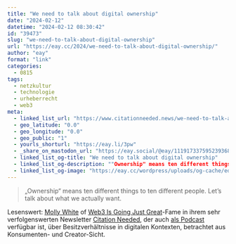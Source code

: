 ```yaml
---
title: "We need to talk about digital ownership"
date: "2024-02-12"
datetime: "2024-02-12 08:30:42"
id: "39473"
slug: "we-need-to-talk-about-digital-ownership"
url: "https://eay.cc/2024/we-need-to-talk-about-digital-ownership/"
author: "eay"
format: "link"
categories:
  - 0815
tags:
  - netzkultur
  - technologie
  - urheberrecht
  - web3
meta:
  - linked_list_url: "https://www.citationneeded.news/we-need-to-talk-about-digital-ownership/"
  - geo_latitude: "0.0"
  - geo_longitude: "0.0"
  - geo_public: "1"
  - yourls_shorturl: "https://eay.li/3pw"
  - _share_on_mastodon_url: "https://eay.social/@eay/111917337595239368"
  - linked_list_og-title: "We need to talk about digital ownership"
  - linked_list_og-description: ""Ownership" means ten different things to ten different people. Let's talk about what we actually want."
  - linked_list_og-image: "https://eay.cc/wordpress/uploads/og-cache/ed9f8c7592bfab6e345d3783259a16bf.webp"
---
```


> „Ownership“ means ten different things to ten different people. Let’s talk about what we actually want.

Lesenswert: [Molly White](https://www.mollywhite.net/) of [Web3 Is Going Just Great](https://www.web3isgoinggreat.com/)\-Fame in ihrem sehr verfolgenswerten Newsletter [Citation Needed](https://www.citationneeded.news/), der auch [als Podcast](https://www.citationneeded.news/podcast/) verfügbar ist, über Besitzverhältnisse in digitalen Kontexten, betrachtet aus Konsumenten- und Creator-Sicht.
